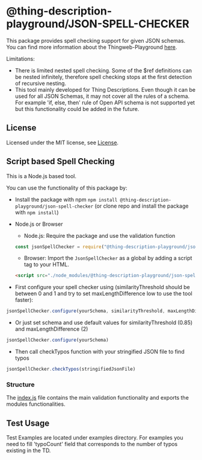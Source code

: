 # @thing-description-playground/**JSON-SPELL-CHECKER**

This package provides spell checking support for given JSON schemas.
You can find more information about the Thingweb-Playground [here](https://github.com/thingweb/thingweb-playground).

Limitations:  

* There is limited nested spell checking. Some of the $ref definitions can be nested infinitely, therefore spell checking stops at the first detection of recursive nesting.
* This tool mainly developed for Thing Descriptions. Even though it can be used for all JSON Schemas, it may not cover all the rules of a schema. For example 'if, else, then' rule of Open API schema is not supported yet but this functionality could be added in the future. 

## License

Licensed under the MIT license, see [License](../../LICENSE.md).

## Script based Spell Checking

This is a Node.js based tool.

You can use the functionality of this package by:

* Install the package with npm `npm install @thing-description-playground/json-spell-checker` (or clone repo and install the package with `npm install`)
* Node.js or Browser
  * Node.js: Require the package and use the validation function

  ```javascript
  const jsonSpellChecker = require("@thing-description-playground/json-spell-checker")
  ```

  * Browser: Import the `JsonSpellChecker` as a global by adding a script tag to your HTML.

  ```html
  <script src="./node_modules/@thing-description-playground/json-spell-checker/dist/web-bundle.min.js"></script>
  ```

* First configure your spell checker using (similarityThreshold should be between 0 and 1 and try to set maxLengthDifference low to use the tool faster):
```javascript
jsonSpellChecker.configure(yourSchema, similarityThreshold, maxLengthDifference)
```
* Or just set schema and use default values for similarityThreshold (0.85) and maxLengthDifference (2) 
```javascript
jsonSpellChecker.configure(yourSchema)
```
* Then call checkTypos function with your stringified JSON file to find typos
```javascript
jsonSpellChecker.checkTypos(stringifiedJsonFile)
```

### Structure

The [index.js](./index.js) file contains the main validation functionality and exports the modules functionalities.  

## Test Usage

Test Examples are located under examples directory. 
For examples you need to fill 'typoCount' field that corresponds to the number of typos existing in the TD.  